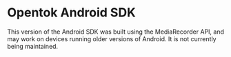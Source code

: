 Opentok Android SDK
===================

This version of the Android SDK was built using the MediaRecorder API, and may work on devices running older versions of Android. It is not currently being maintained.